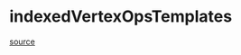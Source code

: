 # indexedVertexOpsTemplates

[source](github.com/OpenFOAM-jp/OpenFOAM-utilities-tutorials-jp/blob/master/v1906/mesh/generation/foamyMesh/conformalVoronoiMesh/lnInclude/indexedVertexOpsTemplates.C/indexedVertexOpsTemplates.C)




